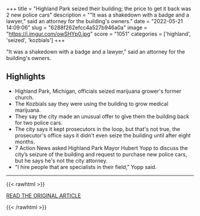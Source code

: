 +++
title = "Highland Park seized their building; the price to get it back was 2 new police cars"
description = "\"It was a shakedown with a badge and a lawyer,\" said an attorney for the building's owners."
date = "2022-05-21 14:09:06"
slug = "6288f262efcc4a527b946a0a"
image = "https://i.imgur.com/owSHYp0.jpg"
score = "1051"
categories = ['highland', 'seized', 'kozbials']
+++

\"It was a shakedown with a badge and a lawyer,\" said an attorney for the building's owners.

## Highlights

- Highland Park, Michigan, officials seized marijuana grower's former church.
- The Kozbials say they were using the building to grow medical marijuana.
- They say the city made an unusual offer to give them the building back for two police cars.
- The city says it kept prosecutors in the loop, but that's not true, the prosecutor's office says it didn't even seize the building until after eight months.
- 7 Action News asked Highland Park Mayor Hubert Yopp to discuss the city’s seizure of the building and request to purchase new police cars, but he says he's not the city attorney.
- "I hire people that are specialists in their field,” Yopp said.

---

{{< rawhtml >}}
  <p class="article-category">
    <a target="_blank" href="https://www.wxyz.com/news/local-news/investigations/highland-park-seized-their-building-the-price-to-get-it-back-was-2-new-police-cars">READ THE ORIGINAL ARTICLE</a>
  </p>
{{< /rawhtml >}}
